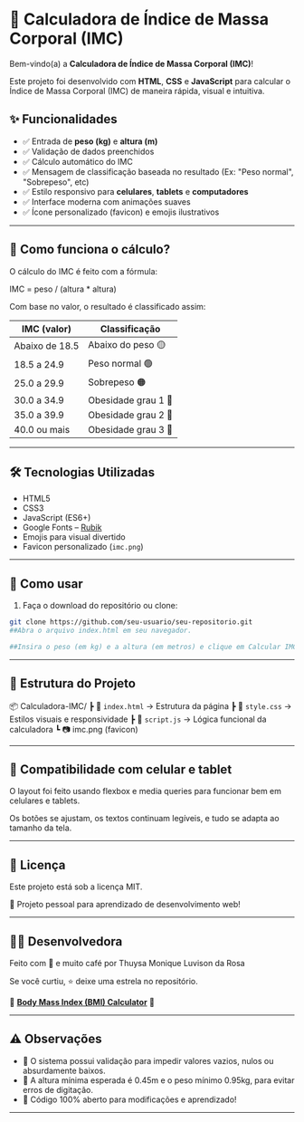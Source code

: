 # 💪 Calculadora de Índice de Massa Corporal (IMC)

Bem-vindo(a) a **Calculadora de Índice de Massa Corporal (IMC)**!

Este projeto foi desenvolvido com **HTML**, **CSS** e **JavaScript** para calcular o Índice de Massa Corporal (IMC) de maneira rápida, visual e intuitiva.



## ✨ Funcionalidades

- ✅ Entrada de **peso (kg)** e **altura (m)**  
- ✅ Validação de dados preenchidos  
- ✅ Cálculo automático do IMC  
- ✅ Mensagem de classificação baseada no resultado (Ex: "Peso normal", "Sobrepeso", etc)  
- ✅ Estilo responsivo para **celulares**, **tablets** e **computadores**  
- ✅ Interface moderna com animações suaves  
- ✅ Ícone personalizado (favicon) e emojis ilustrativos  

---

## 🧠 Como funciona o cálculo?

O cálculo do IMC é feito com a fórmula:

IMC = peso / (altura * altura)

Com base no valor, o resultado é classificado assim:

| IMC (valor)       | Classificação           |
|-------------------|--------------------------|
| Abaixo de 18.5    | Abaixo do peso 🟡        |
| 18.5 a 24.9       | Peso normal 🟢           |
| 25.0 a 29.9       | Sobrepeso 🟠             |
| 30.0 a 34.9       | Obesidade grau 1 🔴      |
| 35.0 a 39.9       | Obesidade grau 2 🔴      |
| 40.0 ou mais      | Obesidade grau 3 🔴      |

---

## 🛠️ Tecnologias Utilizadas

- HTML5  
- CSS3  
- JavaScript (ES6+)  
- Google Fonts – [Rubik](https://fonts.google.com/specimen/Rubik)  
- Emojis para visual divertido  
- Favicon personalizado (`imc.png`)

---

## 🚀 Como usar

1. Faça o download do repositório ou clone:

```bash
git clone https://github.com/seu-usuario/seu-repositorio.git
##Abra o arquivo index.html em seu navegador.

##Insira o peso (em kg) e a altura (em metros) e clique em Calcular IMC.
```
---

## 📂 Estrutura do Projeto

📦  Calculadora-IMC/
┣ 📜 `index.html` → Estrutura da página
┣ 📜 `style.css`  → Estilos visuais e responsividade
┣ 📜 `script.js`  → Lógica funcional da calculadora
┗ 📷 imc.png (favicon)

---

## 📱 Compatibilidade com celular e tablet

O layout foi feito usando flexbox e media queries para funcionar bem em celulares e tablets.

Os botões se ajustam, os textos continuam legíveis, e tudo se adapta ao tamanho da tela.

---

## 📄 Licença

Este projeto está sob a licença MIT.

💼 Projeto pessoal para aprendizado de desenvolvimento web!

---

## 👩‍💻 Desenvolvedora

Feito com 💜 e muito café por Thuysa Monique Luvison da Rosa

Se você curtiu, ⭐️ deixe uma estrela no repositório.

📌 **[Body Mass Index (BMI) Calculator](https://body-mass-index-bmi-calculator-nine.vercel.app/)** 📌

---

## ⚠️ Observações

- 🧾 O sistema possui validação para impedir valores vazios, nulos ou absurdamente baixos.
- 📏 A altura mínima esperada é 0.45m e o peso mínimo 0.95kg, para evitar erros de digitação.
- 🔧 Código 100% aberto para modificações e aprendizado!
---
